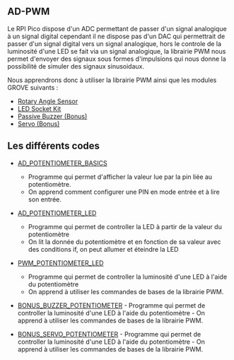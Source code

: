 ## AD-PWM

Le RPI Pico dispose d'un ADC permettant de passer d'un signal analogique à un signal digital cependant il ne dispose pas d'un DAC qui permettrait de passer d'un signal digital vers un signal analogique, hors le controle de la luminosité d'une LED se fait via un signal analogique, la librairie PWM nous permet d'envoyer des signaux sous formes d'impulsions qui nous donne la possibilité de simuler des signaux sinusoidaux.

Nous apprendrons donc à utiliser la librairie PWM ainsi que les modules GROVE suivants :

- [Rotary Angle Sensor](https://wiki.seeedstudio.com/Grove-Rotary_Angle_Sensor/)
- [LED Socket Kit](https://wiki.seeedstudio.com/Grove-LED_Socket_Kit/)
- [Passive Buzzer (Bonus)](https://wiki.seeedstudio.com/Grove_passive_Buzzer/)
- [Servo (Bonus)](https://wiki.seeedstudio.com/Grove-Servo/)

## Les différents codes

  - [AD_POTENTIOMETER_BASICS](AD_POTENTIOMETER_BASICS.py)
      - Programme qui permet d'afficher la valeur lue par la pin liée au potentiomètre.
      - On apprend comment configurer une PIN en mode entrée et à lire son entrée.

  - [AD_POTENTIOMETER_LED](AD_POTENTIOMETER_LED.py)
      - Programme qui permet de controller la LED à partir de la valeur du potentiomètre
      - On lit la donnée du potentiomètre et en fonction de sa valeur avec des conditions if, on peut allumer et éteindre la LED

  - [PWM_POTENTIOMETER_LED](PWM_POTENTIOMETER_LED.py)
      - Programme qui permet de controller la luminosité d'une LED à l'aide du potentiomètre
      - On apprend à utiliser les commandes de bases de la librairie PWM.
- [BONUS_BUZZER_POTENTIOMETER](BONUS_BUZZER_POTENTIOMETER.py)
      - Programme qui permet de controller la luminosité d'une LED à l'aide du potentiomètre
      - On apprend à utiliser les commandes de bases de la librairie PWM.
- [BONUS_SERVO_POTENTIOMETER](BONUS_SERVO_POTENTIOMETER.py)
      - Programme qui permet de controller la luminosité d'une LED à l'aide du potentiomètre
      - On apprend à utiliser les commandes de bases de la librairie PWM.
